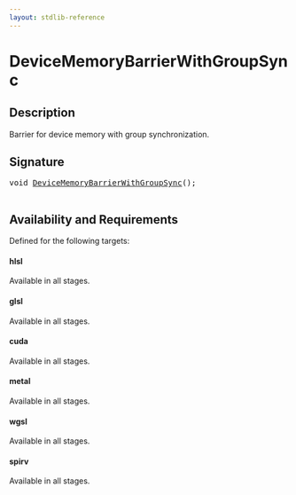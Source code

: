 ```yaml
---
layout: stdlib-reference
---
```


# DeviceMemoryBarrierWithGroupSync

## Description



Barrier for device memory with group synchronization.


## Signature 

<pre>
<span class="code_keyword">void</span> <a href="/stdlib-reference/global-decls/DeviceMemoryBarrierWithGroupSync">DeviceMemoryBarrierWithGroupSync</a>();

</pre>

## Availability and Requirements

Defined for the following targets:

#### hlsl
Available in all stages.

#### glsl
Available in all stages.

#### cuda
Available in all stages.

#### metal
Available in all stages.

#### wgsl
Available in all stages.

#### spirv
Available in all stages.



